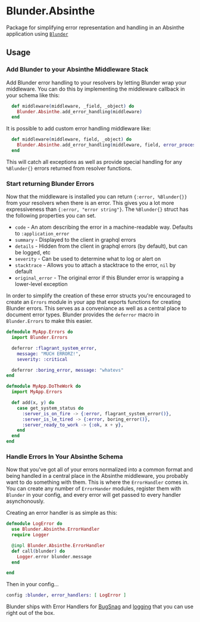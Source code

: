 # Blunder.Absinthe

Package for simplifying error representation and handling in an Absinthe application using [`Blunder`](https://github.com/Decisiv/blunder)

## Usage

### Add Blunder to your Absinthe Middleware Stack

Add Blunder error handling to your resolvers by letting Blunder wrap your middleware. You can do this by implementing the middleware callback in your schema like this:

```elixir
  def middleware(middleware, _field, _object) do
    Blunder.Absinthe.add_error_handling(middleware)
  end
```

It is possible to add custom error handling middleware like:
```elixir
  def middleware(middleware, field, _object) do
    Blunder.Absinthe.add_error_handling(middleware, field, error_processing_middlewares: [CustomErrorProcessingMiddleware])
  end
```

This will catch all exceptions as well as provide special handling for any `%Blunder{}` errors returned from resolver functions.

### Start returning Blunder Errors

Now that the middleware is installed you can return `{:error, %Blunder{}}` from your resolvers when there is an error. This gives you a lot more expressiveness than `{:error, "error string"}`. The `%Blunder{}` struct has the following properties you can set.

* `code` - An atom describing the error in a machine-readable way. Defaults to `:application_error`
* `summary` - Displayed to the client in graphql errors
* `details` - Hidden from the client in graphql errors (by default), but can be logged, etc
* `severity` - Can be used to determine what to log or alert on
* `stacktrace` - Allows you to attach a stacktrace to the error, `nil` by default
* `original_error` - The original error if this Blunder error is wrapping a lower-level exception

In order to simplify the creation of these error structs you're encouraged to create an `Errors` module in your app that exports functions for creating Blunder errors. This serves as a conveniance as well as a central place to document error types. Blunder provides the `deferror` macro in `Blunder.Errors` to make this easier.

```elixir
defmodule MyApp.Errors do
  import Blunder.Errors

  deferror :flagrant_system_error,
    message: "MUCH ERRORZ!",
    severity: :critical

  deferror :boring_error, message: "whatevs"
end

defmodule MyApp.DoTheWork do
  import MyApp.Errors

  def add(x, y) do
    case get_system_status do
      :server_is_on_fire -> {:error, flagrant_system_error()},
      :server_is_le_tired -> {:error, boring_error()},
      :server_ready_to_work -> {:ok, x + y},
    end
  end
end
```

### Handle Errors In Your Absinthe Schema

Now that you've got all of your errors normalized into a common format and being handled in a central place in the Absinthe middleware, you probably want to do something with them. This is where the `ErrorHandler` comes in. You can create any number of `ErrorHander` modules, register them with `Blunder` in your config, and every error will get passed to every handler asynchonously.

Creating an error handler is as simple as this:

```elixir
defmodule LogError do
  use Blunder.Absinthe.ErrorHandler
  require Logger

  @impl Blunder.Absinthe.ErrorHandler
  def call(blunder) do
    Logger.error blunder.message
  end

end
```

Then in your config...

```elixir
config :blunder, error_handlers: [ LogError ]
```

Blunder ships with Error Handlers for [BugSnag](lib/blunder/absinthe/error_handler/bug_snag.ex) and [logging](lib/blunder/absinthe/error_handler/log_error.ex) that you can use right out of the box.
